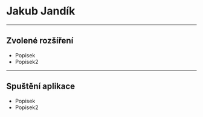 # Jakub Jandík
---
## Zvolené rozšíření
- Popisek
- Popisek2
---
## Spuštění aplikace

- Popisek
- Popisek2